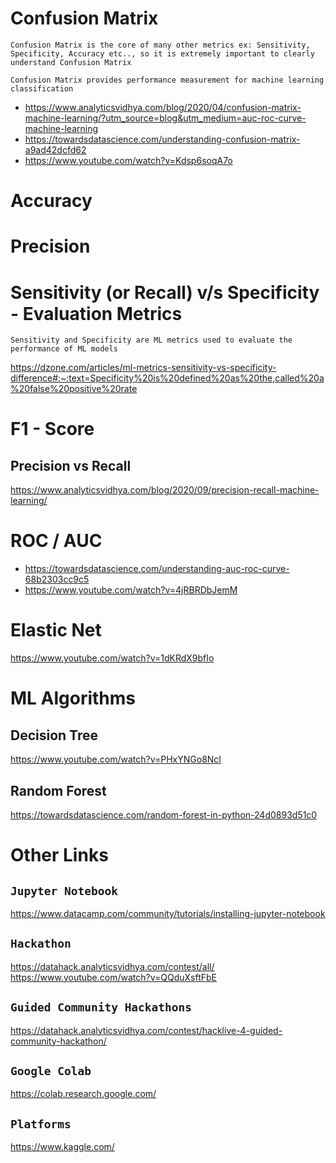 # Confusion Matrix

`Confusion Matrix is the core of many other metrics ex: Sensitivity, Specificity, Accuracy etc.., so it is extremely important to clearly understand Confusion Matrix`

`Confusion Matrix provides performance measurement for machine learning classification`

- https://www.analyticsvidhya.com/blog/2020/04/confusion-matrix-machine-learning/?utm_source=blog&utm_medium=auc-roc-curve-machine-learning
- https://towardsdatascience.com/understanding-confusion-matrix-a9ad42dcfd62
- https://www.youtube.com/watch?v=Kdsp6soqA7o

# Accuracy

# Precision

# Sensitivity (or Recall) v/s Specificity - Evaluation Metrics

`Sensitivity and Specificity are ML metrics used to evaluate the performance of ML models`

https://dzone.com/articles/ml-metrics-sensitivity-vs-specificity-difference#:~:text=Specificity%20is%20defined%20as%20the,called%20a%20false%20positive%20rate

# F1 - Score

## Precision vs Recall

https://www.analyticsvidhya.com/blog/2020/09/precision-recall-machine-learning/

# ROC / AUC

- https://towardsdatascience.com/understanding-auc-roc-curve-68b2303cc9c5
- https://www.youtube.com/watch?v=4jRBRDbJemM

# Elastic Net

https://www.youtube.com/watch?v=1dKRdX9bfIo

# ML Algorithms

## Decision Tree

https://www.youtube.com/watch?v=PHxYNGo8NcI

## Random Forest

https://towardsdatascience.com/random-forest-in-python-24d0893d51c0

# Other Links

<strong><h2>`Jupyter Notebook`</h2></strong>
https://www.datacamp.com/community/tutorials/installing-jupyter-notebook

<strong><h2>`Hackathon`</h2></strong>
https://datahack.analyticsvidhya.com/contest/all/  
https://www.youtube.com/watch?v=QQduXsftFbE

<strong><h2>`Guided Community Hackathons`</h2></strong>
https://datahack.analyticsvidhya.com/contest/hacklive-4-guided-community-hackathon/

<strong><h2>`Google Colab`</h2></strong>
https://colab.research.google.com/

<strong><h2>`Platforms` </h2></strong>

https://www.kaggle.com/

